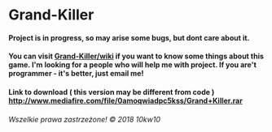 # Grand-Killer

#### Project is in progress, so may arise some bugs, but dont care about it.
#### You can visit [Grand-Killer/wiki](https://github.com/10kw10/Grand-Killer/wiki) if you want to know some things about this game. I'm looking for a people who will help me with project. If you are't programmer - it's better, just email me!
#### Link to download ( this version may be different from code ) http://www.mediafire.com/file/0amoqwiadpc5kss/Grand+Killer.rar

###### Wszelkie prawa zastrzeżone! © 2018 10kw10
